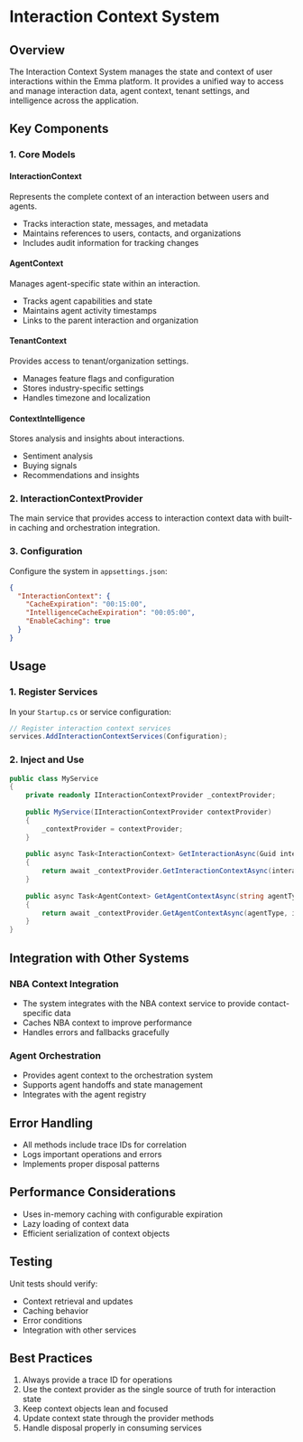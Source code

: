 # Interaction Context System

## Overview
The Interaction Context System manages the state and context of user interactions within the Emma platform. It provides a unified way to access and manage interaction data, agent context, tenant settings, and intelligence across the application.

## Key Components

### 1. Core Models

#### InteractionContext
Represents the complete context of an interaction between users and agents.
- Tracks interaction state, messages, and metadata
- Maintains references to users, contacts, and organizations
- Includes audit information for tracking changes

#### AgentContext
Manages agent-specific state within an interaction.
- Tracks agent capabilities and state
- Maintains agent activity timestamps
- Links to the parent interaction and organization

#### TenantContext
Provides access to tenant/organization settings.
- Manages feature flags and configuration
- Stores industry-specific settings
- Handles timezone and localization

#### ContextIntelligence
Stores analysis and insights about interactions.
- Sentiment analysis
- Buying signals
- Recommendations and insights

### 2. InteractionContextProvider

The main service that provides access to interaction context data with built-in caching and orchestration integration.

### 3. Configuration

Configure the system in `appsettings.json`:

```json
{
  "InteractionContext": {
    "CacheExpiration": "00:15:00",
    "IntelligenceCacheExpiration": "00:05:00",
    "EnableCaching": true
  }
}
```

## Usage

### 1. Register Services

In your `Startup.cs` or service configuration:

```csharp
// Register interaction context services
services.AddInteractionContextServices(Configuration);
```

### 2. Inject and Use

```csharp
public class MyService
{
    private readonly IInteractionContextProvider _contextProvider;
    
    public MyService(IInteractionContextProvider contextProvider)
    {
        _contextProvider = contextProvider;
    }
    
    public async Task<InteractionContext> GetInteractionAsync(Guid interactionId)
    {
        return await _contextProvider.GetInteractionContextAsync(interactionId);
    }
    
    public async Task<AgentContext> GetAgentContextAsync(string agentType, Guid interactionId)
    {
        return await _contextProvider.GetAgentContextAsync(agentType, interactionId);
    }
}
```

## Integration with Other Systems

### NBA Context Integration
- The system integrates with the NBA context service to provide contact-specific data
- Caches NBA context to improve performance
- Handles errors and fallbacks gracefully

### Agent Orchestration
- Provides agent context to the orchestration system
- Supports agent handoffs and state management
- Integrates with the agent registry

## Error Handling
- All methods include trace IDs for correlation
- Logs important operations and errors
- Implements proper disposal patterns

## Performance Considerations
- Uses in-memory caching with configurable expiration
- Lazy loading of context data
- Efficient serialization of context objects

## Testing
Unit tests should verify:
- Context retrieval and updates
- Caching behavior
- Error conditions
- Integration with other services

## Best Practices
1. Always provide a trace ID for operations
2. Use the context provider as the single source of truth for interaction state
3. Keep context objects lean and focused
4. Update context state through the provider methods
5. Handle disposal properly in consuming services
